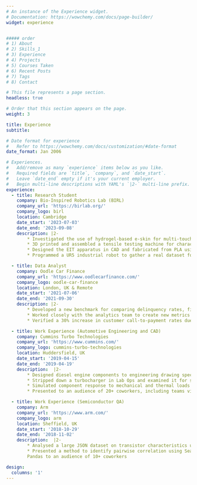 ```yaml
---
# An instance of the Experience widget.
# Documentation: https://wowchemy.com/docs/page-builder/
widget: experience


##### order
# 1) About
# 2) Skills_1
# 3) Experience
# 4) Projects
# 5) Courses Taken
# 6) Recent Posts
# 7) Tags
# 8) Contact

# This file represents a page section.
headless: true

# Order that this section appears on the page.
weight: 3

title: Experience
subtitle:

# Date format for experience
#   Refer to https://wowchemy.com/docs/customization/#date-format
date_format: Jan 2006

# Experiences.
#   Add/remove as many `experience` items below as you like.
#   Required fields are `title`, `company`, and `date_start`.
#   Leave `date_end` empty if it's your current employer.
#   Begin multi-line descriptions with YAML's `|2-` multi-line prefix.
experience:
  - title: Research Student
    company: Bio-Inspired Robotics Lab (BIRL)
    company_url: 'https://birlab.org/'
    company_logo: birl
    location: Cambridge
    date_start: '2023-07-03'
    date_end: '2023-09-08'
    description: |2-
        * Investigated the use of hydrogel-based e-skin for multi-touch sensors via electrical impedance tomography (EIT) and published a paper to ICRA
        * 3D printed and assembled a tensile testing machine for characterising the hydrogel's mechanical and viscoelastic properties
        * Designed the EIT apparatus in CAD and fabricated from PLA using a laser cutter for the frame, and a gelatin-glycerol-carbon black sensorised e-skin.
        * Programmed a UR5 industrial robot to gather a real dataset for pressing of the e-skin, and trained/tested neural nets to predict touch position based on the EIT data.

  - title: Data Analyst
    company: Oodle Car Finance
    company_url: 'https://www.oodlecarfinance.com/'
    company_logo: oodle-car-finance
    location: London, UK & Remote
    date_start: '2021-07-06'
    date_end: '2021-09-30'
    description: |2-
        * Developed a new benchmark for comparing delinquency rates, fit to a variety of customer risk indicators
        * Worked closely with the analytics team to create new metrics for predicting arrears deterioration from live Salesforce databases with Looker, SQL and Excel, including use of VBA and Python for utility scripting and automation
        * Verified a 30% increase in customer call-to-payment rates due to the adoption of a new IVR telephony system

  - title: Work Experience (Automotive Engineering and CAD)
    company: Cummins Turbo Technologies
    company_url: 'https://www.cummins.com/'
    company_logo: cummins-turbo-technologies
    location: Huddersfield, UK
    date_start: '2019-04-15'
    date_end: '2019-04-19'
    description:  |2-
        * Designed diesel engine components to engineering drawing specifications with Creo
        * Stripped down a turbocharger in Lab Ops and examined it for surface defects using an X-ray diffractometer
        * Simulated component response to mechanical and thermal loads
        * Presented to an audience of 20+ coworkers, including teams via conference call in India and China

  - title: Work Experience (Semiconductor QA)
    company: Arm
    company_url: 'https://www.arm.com/'
    company_logo: arm
    location: Sheffield, UK
    date_start: '2018-10-29'
    date_end: '2018-11-02'
    description:  |2-
        * Analysed a large JSON dataset on transistor characteristics using Python in the Spyder IDE to identify trends in performance
        * Presented a method to identify pairwise correlation using Seaborn, NumPy and
        Pandas to an audience of 10+ coworkers

design:
  columns: '1'
---
```

